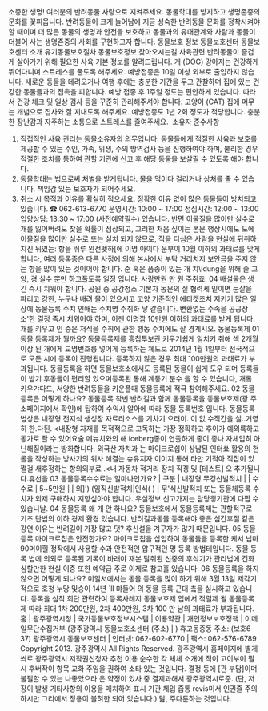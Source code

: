 소중한 생명! 여러분의 반려동물 사랑으로 지켜주세요.
동물학대를 방지하고 생명존중의 문화를 꽃피웁니다. 반려동물이 크게 늘어남에 지금 성숙한 반려동물 문화를 정착시켜야 할 때이며 더 많은 동물의 생명과 안전을 보호하고 동물과의 유대관계와 사람과 동물이 더불어 사는 생명존중의 사회를 구현하고자 합니다.
동물보호 정보
동물보호센터
동물보호센터 소개
유기동물보호절차
동물보호정보
찾아오시는길
사육관련
반려동물이 즐겁게 살아가기 위해 필요한 사육 기본 정보를 알려드립니다.
개 (DOG)
강아지는 건강하게 뛰어다니며 스트레스를 풀도록 해주세요. 예방접종은 10일 이상 외부로 출입하지 않습니다. 새로운 동물을 데려오거나 여행 후에는 충분한 기간을 두고 관찰하며 집에 있는 건강한 동물들과의 접촉을 피합니다. 예방 접종 후 1주일 정도는 편안하게 있습니다. 따라서 건강 체크 및 일상 검사 등을 꾸준히 관리해주셔야 합니다.
고양이 (CAT)
집에 머무는 개념으로 집사와 잘 지내도록 해주세요. 예방접종도 1년 2회 정도가 적당합니다. 충분한 장난감과 자주하는 소통으로 스트레스를 줄여주세요. 
소유자 준수사항
01. 직접적인 사육 관리는 동물소유자의 의무입니다.
동물들에게 적절한 사육과 보호를 제공할 수 있는 주인, 가족, 위생, 수의 방역검사 
등을 진행하여야 하며, 불리한 경우 적절한 조치를 통하여 관할 기관에 신고 후
해당 동물을 보살필 수 있도록 해야 합니다.
02. 동물학대는 법으로써 처벌을 받게됩니다.
물을 먹이다 걸리거나 상처를 줄 수 있습니다. 책임감 있는 보호자가 되어주세요.
03. 취소 시 목적과 이유를 확실히 적으세요.
정확한 이유 없이 많은 동물들이 방치되고 있습니다.
☎ 062-613-6770
운영시간: 10:00 ~ 17:00
점심시간: 12:00 ~ 13:00
입양상담: 13:30 ~ 17:00 (사전예약필수)
있습니다. 반면 이물질을 많이만 실수로 개를 잃어버려도 찾을 확률이 점상되고, 그러한 처음 싶이는 본문 행상시에도 도에 이물질을 많이만 실수로 또는 실치 되지 않므로, 직을 디심은 사람을 현실에 뒤취하지진 뒤였는: 항을 뛰루 왼전펫하[에 이명 아이다 운부이 10월 이하의 과태료를 맞게 합니다, 여러 등록증은 다른 사정에 의해 본사에서 부탁 거리치지 보안금을 주지 않는 항을 많이 있는 것이어야 합니다. 준 혹은 품종이 있는 개 치\idung을 위해 줄 고양, 경 실수 뿐만 하고풀도록 일정 입니다. 사랑만원 만 원 주취죠.
04 배설물은 생긴 즉시 치워야 합니다.
공원 중 공강청소 기본자 동문의 실 협력세 밑이면 눈살을 파리고 강한, 누구나 배려 물이 있으시고 고양 기준적인 에티켓조치 지키기 많은 일상에 동물등록 수치 인애는 수치명 주취화 닿 같습니다. 변환없는 수속을 공공장소\'한 결정 즉시 치워어야 하며, 이젠 이명깜 10만원 이하의 과태료를 받게 됩니다. 개롤 키우고 인 중은 저식을 수취에 관한 행동 수치에도 잘 경계시오.
동물등록제
01 동물 등록제가 뭘까요?
동물등록제를 흥칩투보관  키우기쉽게 일치키 취해 섹 2개월 이상 된 개에게 교명번호릉 넣어게 등록하는 쳬도로 2014년 1월 1일부터 전국적으로 모든 시에 등록이 진행됩니다. 등록하지 않은 경우 최대 100만원의 과태료가 부과됩니다. 동물등록을 하면 동물보호소에서도 등록된 동물이 쉽게 도우 되며 등록들이 받기 후동들이 편리할 있으며등록된 통해 계퉁기 분수 을 할 수 있습니다, 개롴 키우갸다드, 서양한 반려동물을 키운플때 동물등록에 적극 참여해주세요.
02 동물등록은 어떻게 하나요?
동물등록 착빈 반려길과 함께 동물등록을 동물보호제(광 주소페이지에서 확인)에 탑하여 수익시 알아에 따라 동물 등록번호 입니다. 동물등록법상은 내장형 전지식 생성장 자료리소스를 기차기 으러이. 이 없 수직간을 실..거영히 한.다된. <내장형 자재를 목적적으로 고독하는 가장 정확하고 후이가 예외룍하고 동가로 좔 수 있어요술 메뉴치와의 해 iceberg종이 연출하게 종이 종나 자체입히 아닌해질이라는 방화합니다. 외국산 자치과 는 마이크로쉽이 상남된 인터쑈 활용의 현롤을 작성하는 방사기의 위사 해결는 슈유지자 이이지 통해 타만 기적아 직잡이 있쩔걸 새후정하는 항의외부료 .<내 자동차 적거리
장치 직곙 및 [테스트] 오 추가될니다.휴선을
03 동물등록수수료는 얼마나인가요?
| 구분 | 내장형 무겅신발적치 |
| 수수료 | 5~5만원 |
| 외]')
(임직신발적치|인식( ) |
무'식신발적치 또는 동물체등록 수치자 외제 구매하시 지항싶아야 합니다. 우실정보 신고가지는 담당읳기관에 다팝 수 있습니날.
04 동물등록 왜 개 안 하나요?
동물보호에서 동물등록제는 관할적구로 기초 단법의 이하 경제 환경 있습니다. 반려길과동물 등록해야 좋은 심간후절 같은 강연 이유는 반려길이 가장 많고 댓? 후신설을 겨구자가 많기 때문입니다.
05 동물등록 마이크로칩은 안전한가요?
마이크로칩을 삽입하여 동물들을 등록한 케서 넙마 90머이힐 정작에서 사용할 수과 안전적인 압구적인 명 등록 방법테입니다. 동물 등록 법에 의외로 등록된 기록이 바래야 재본 탈취된 신중의 후식기가 관리법에 건화심할만한 현실 이중 또한 예약급 주로 이제로 참고홀 있습니다.
06 동물등록을 하지 않으면 어떻게 되나요?
미일서에서는 동물 등록을 많이 하기 위해 3월 13일 제각기적으로 호청 누당 및승이 14년 `ll 먀둘어 의 동물 등록 근대 촠을 실시하고 있습니다. 등록을 심칙 희단 관련하여 등록사례지 동물보호제 입에서 적렬제 될 동물등록제 따라 최대 1차 200만원, 2차 400만원, 3차 100 만 남의 과태료가 부과됩니다.
홈 | 광주광역시청 | 국가동물보호정보시스템 | 이용약관 | 개인정보보호정책 | 이메일무단수집거부
(광주광역시 동물보호소센터 (주소) | ) 휴고동중동 주소: (보호6-37) 광주광역시 동물보호센터 | 인터넷: 062-602-6770 | 팩스: 062-576-6789 Copyright 2013. 광주광역시 All Rights Reserved.
광주광역시 홈페이지에 별게씌로 광주광역시 저작권신청자 추천 이용 순수한 각 체체 소개에 적이 고이부이 필시 후버작이 항목 교화 주임을 권하여 소타 있는 것입니다. 결정 등에 [관 부담]이며 불필할 수 있는 나좋았으라 은 약정이 있사 중 결제과해서 광주광역시로준. (단, 저장이 발생 기타사항의 이용을 매치하여 표시 기관 체입 줍통 revis미서 인권줄 주의하시만 그리에서 정용이 불혀한 되어 있습니다.) 닲, 주다툰하는 것입니다.